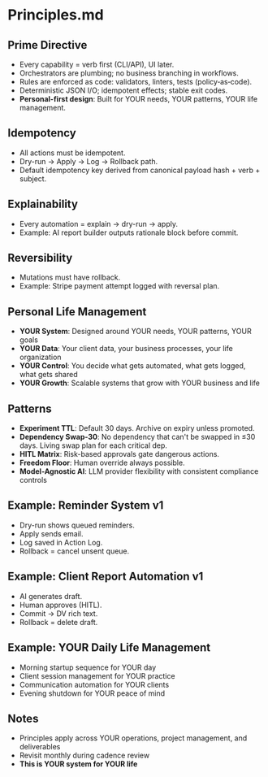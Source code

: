 # Principles.md

## Prime Directive
- Every capability = verb first (CLI/API), UI later.
- Orchestrators are plumbing; no business branching in workflows.
- Rules are enforced as code: validators, linters, tests (policy‑as‑code).
- Deterministic JSON I/O; idempotent effects; stable exit codes.
- **Personal-first design**: Built for YOUR needs, YOUR patterns, YOUR life management.

## Idempotency
- All actions must be idempotent.
- Dry-run → Apply → Log → Rollback path.
- Default idempotency key derived from canonical payload hash + verb + subject.

## Explainability
- Every automation = explain → dry-run → apply.
- Example: AI report builder outputs rationale block before commit.

## Reversibility
- Mutations must have rollback.
- Example: Stripe payment attempt logged with reversal plan.

## Personal Life Management
- **YOUR System**: Designed around YOUR needs, YOUR patterns, YOUR goals
- **YOUR Data**: Your client data, your business processes, your life organization
- **YOUR Control**: You decide what gets automated, what gets logged, what gets shared
- **YOUR Growth**: Scalable systems that grow with YOUR business and life

## Patterns
- **Experiment TTL**: Default 30 days. Archive on expiry unless promoted.
- **Dependency Swap-30**: No dependency that can't be swapped in ≤30 days. Living swap plan for each critical dep.
- **HITL Matrix**: Risk-based approvals gate dangerous actions.
- **Freedom Floor**: Human override always possible.
- **Model-Agnostic AI**: LLM provider flexibility with consistent compliance controls

## Example: Reminder System v1
- Dry-run shows queued reminders.
- Apply sends email.
- Log saved in Action Log.
- Rollback = cancel unsent queue.

## Example: Client Report Automation v1
- AI generates draft.
- Human approves (HITL).
- Commit → DV rich text.
- Rollback = delete draft.

## Example: YOUR Daily Life Management
- Morning startup sequence for YOUR day
- Client session management for YOUR practice
- Communication automation for YOUR clients
- Evening shutdown for YOUR peace of mind

## Notes
- Principles apply across YOUR operations, project management, and deliverables
- Revisit monthly during cadence review
- **This is YOUR system for YOUR life**